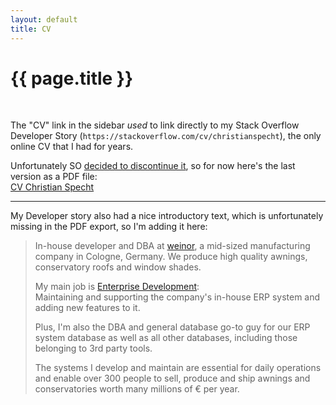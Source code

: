 ```yaml
---
layout: default 
title: CV
---
```


# {{ page.title }}

&nbsp;

The "CV" link in the sidebar *used* to link directly to my Stack Overflow Developer Story (`https://stackoverflow.com/cv/christianspecht`), the only online CV that I had for years.

Unfortunately SO [decided to discontinue it](https://meta.stackoverflow.com/q/415293/6884), so for now here's the last version as a PDF file:  
[CV Christian Specht](cv-christian-specht.pdf)

---

My Developer story also had a nice introductory text, which is unfortunately missing in the PDF export, so I'm adding it here:

> In-house developer and DBA at [weinor](https://www.weinor.de/), a mid-sized manufacturing company in Cologne, Germany. We produce high quality awnings, conservatory roofs and window shades.
> 
> My main job is [Enterprise Development](https://enterprisecraftsmanship.com/posts/what-is-enterprise-development/):  
> Maintaining and supporting the company's in-house ERP system and adding new features to it.
> 
> Plus, I'm also the DBA and general database go-to guy for our ERP system database as well as all other databases, including those belonging to 3rd party tools.
> 
> The systems I develop and maintain are essential for daily operations and enable over 300 people to sell, produce and ship awnings and conservatories worth many millions of € per year.
